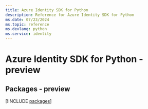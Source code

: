 ```yaml
---
title: Azure Identity SDK for Python
description: Reference for Azure Identity SDK for Python
ms.date: 07/23/2024
ms.topic: reference
ms.devlang: python
ms.service: identity
---
```

# Azure Identity SDK for Python - preview
## Packages - preview
[!INCLUDE [packages](identity-index.md)]